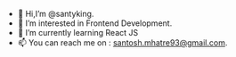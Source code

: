 - 👋 Hi,I’m @santyking.
- 👀 I’m interested in Frontend Development.
- 🌱 I’m currently learning React JS
- 📫 You can reach me on : santosh.mhatre93@gmail.com. 

<!---
santyking/santyking is a ✨ special ✨ repository because its `README.md` (this file) appears on your GitHub profile.
You can click the Preview link to take a look at your changes.
--->
